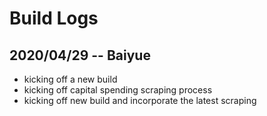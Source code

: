 # Build Logs

## 2020/04/29 -- Baiyue
+ kicking off a new build
+ kicking off capital spending scraping process
+ kicking off new build and incorporate the latest scraping
